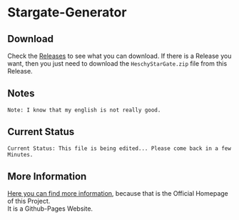 # Stargate-Generator       

## Download

Check the [Releases](https://github.com/heschy/Stargate-Generator/releases/) to see what you can download.
If there is a Release you want, then you just need to download the `HeschyStarGate.zip` file from this Release.

## Notes

```
Note: I know that my english is not really good.
```

## Current Status       

```
Current Status: This file is being edited... Please come back in a few Minutes.
```

## More Information
[Here you can find more information](https://heschy.github.io/Stargate-Generator/), because that is the Official Homepage of this Project.    
It is a Github-Pages Website.
